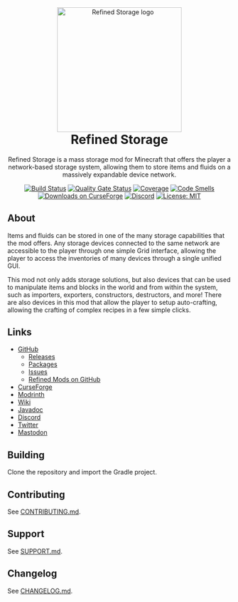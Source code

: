 <div align="center">
  <img width="280" alt="Refined Storage logo" src="https://raw.githubusercontent.com/refinedmods/refinedstorage/develop/images/logo.png" />
  <h1 style="margin-top: 0">Refined Storage</h1>
  <p>Refined Storage is a mass storage mod for Minecraft that offers the player a network-based storage system, allowing
them to store items and fluids on a massively expandable device network.</p>

[![Build Status](https://github.com/refinedmods/refinedstorage/actions/workflows/build.yml/badge.svg?branch=develop)](https://github.com/refinedmods/refinedstorage/actions/workflows/build.yml) [![Quality Gate Status](https://sonarcloud.io/api/project_badges/measure?project=refinedmods_refinedstorage&metric=alert_status)](https://sonarcloud.io/summary/new_code?id=refinedmods_refinedstorage) [![Coverage](https://sonarcloud.io/api/project_badges/measure?project=refinedmods_refinedstorage&metric=coverage)](https://sonarcloud.io/summary/new_code?id=refinedmods_refinedstorage) [![Code Smells](https://sonarcloud.io/api/project_badges/measure?project=refinedmods_refinedstorage&metric=code_smells)](https://sonarcloud.io/summary/new_code?id=refinedmods_refinedstorage) [![Downloads on CurseForge](http://cf.way2muchnoise.eu/full_243076_downloads.svg)](http://minecraft.curseforge.com/projects/refined-storage) [![Discord](https://img.shields.io/discord/342942776494653441)](https://discordapp.com/invite/VYzsydb) [![License: MIT](https://img.shields.io/badge/License-MIT-yellow.svg)](LICENSE.md)
</div>

## About

Items and fluids can be stored in one of the many storage capabilities that the mod offers. Any storage devices
connected to the same network are accessible to the player through one simple Grid interface, allowing the player to
access the inventories of many devices through a single unified GUI.

This mod not only adds storage solutions, but also devices that can be used to manipulate items and blocks in the world
and from within the system, such as importers, exporters, constructors, destructors, and more! There are also devices in
this mod that allow the player to setup auto-crafting, allowing the crafting of complex recipes in a few simple clicks.

## Links

- [GitHub](https://github.com/refinedmods/refinedstorage)
    - [Releases](https://github.com/refinedmods/refinedstorage/releases)
    - [Packages](https://github.com/refinedmods/refinedstorage/packages)
    - [Issues](https://github.com/refinedmods/refinedstorage/issues)
    - [Refined Mods on GitHub](https://github.com/refinedmods)
- [CurseForge](https://curseforge.com/minecraft/mc-mods/refined-storage)
- [Modrinth](https://modrinth.com/mod/refined-storage)
- [Wiki](https://refinedmods.com/refined-storage/)
- [Javadoc](https://refinedmods.com/javadoc/refinedstorage)
- [Discord](https://discordapp.com/invite/VYzsydb)
- [Twitter](https://twitter.com/refinedmods)
- [Mastodon](https://anvil.social/@refinedmods)

## Building

Clone the repository and import the Gradle project.

## Contributing

See [CONTRIBUTING.md](.github/CONTRIBUTING.md).

## Support

See [SUPPORT.md](.github/SUPPORT.md).

## Changelog

See [CHANGELOG.md](CHANGELOG.md).
